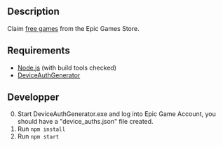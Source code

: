 ## Description
Claim [free games](https://www.epicgames.com/store/free-games) from the Epic Games Store.

## Requirements
* [Node.js](https://nodejs.org/download/) (with build tools checked)
* [DeviceAuthGenerator](https://github.com/xMistt/DeviceAuthGenerator/releases)

## Developper
0. Start DeviceAuthGenerator.exe and log into Epic Game Account, you should have a "device_auths.json" file created.
1. Run `npm install`
2. Run `npm start`